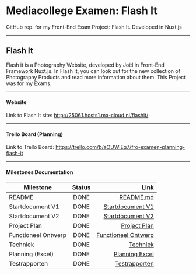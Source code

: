 # Mediacollege Examen: Flash It
GitHub rep. for my Front-End Exam Project: Flash It. Developed in Nuxt.js

---
## Flash It
Flash it is a Photography Website, developed by Joël in Front-End Framework Nuxt.js. In Flash It, you can look out for the new collection of Photography Products and read more information about them. This Project was for my Exams.
  
---
#### Website
Link to Flash It site: http://25061.hosts1.ma-cloud.nl/flashit/ 

---
#### Trello Board (Planning)
Link to Trello Board: https://trello.com/b/aOUWiEq7/fro-examen-planning-flash-it


---
#### Milestones Documentation 
| Milestone     | Status        | Link  |
| ------------- |:-------------:| -----:|
| README              | DONE | [README.md]   |
| Startdocument V1    | DONE | [Startdocument V1]  |
| Startdocument V2    | DONE | [Startdocument V2]  |
| Project Plan        | DONE | [Project Plan]  |
| Functioneel Ontwerp | DONE | [Functioneel Ontwerp]    |
| Techniek            | DONE | [Techniek]    |
| Planning (Excel)    | DONE | [Planning Excel]   |
| Testrapporten       | DONE | [Testrapporten]    |

   [README.md]: <https://github.com/HHK3/mediacollege-examen/blob/master/README.md>
   [Startdocument V1]: <https://github.com/HHK3/mediacollege-examen/blob/master/Documenten/Jo%C3%ABl%20Lakhai%20FRO%20Examen%20Startdocument%20V1.pdf>
   [Startdocument V2]: <https://github.com/HHK3/mediacollege-examen/blob/master/Documenten/Jo%C3%ABl%20Lakhai%20Fro%20Examen%20Startdocument%20V2.pdf>
   [Project Plan]: <https://github.com/HHK3/mediacollege-examen/blob/master/Documenten/Jo%C3%ABl%20Lakhai%20Projectplan%20Flash%20It.pdf>
   [Planning Excel]: <https://github.com/HHK3/mediacollege-examen/blob/master/Documenten/Jo%C3%ABl%20Lakhai%20Planning%20Fro%20Examen.pdf>
   [Functioneel Ontwerp]: <https://github.com/HHK3/mediacollege-examen/blob/master/Documenten/Jo%C3%ABl%20Lakhai%20Functioneel%20Ontwerp%20FRO%20EXAMEN.pdf>
   [Testrapporten]: <https://github.com/HHK3/mediacollege-examen/blob/master/Documenten/Jo%C3%ABl%20Lakhai%20Testrapporten%20Flash%20It.pdf>
   [Techniek]: <https://github.com/HHK3/mediacollege-examen/blob/master/Documenten/Jo%C3%ABl%20Lakhai%20Techniek%20Flash%20It.pdf>

